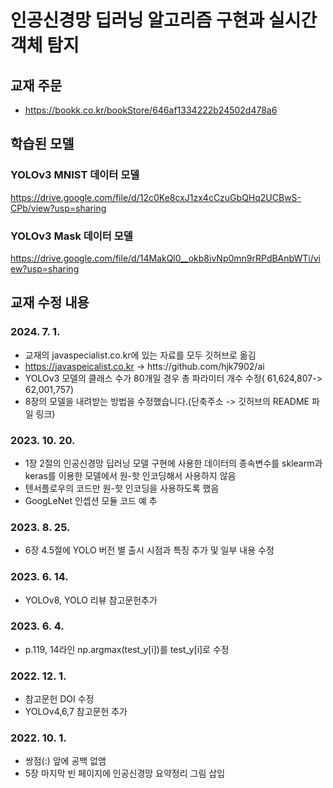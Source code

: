 # 인공신경망 딥러닝 알고리즘 구현과 실시간 객체 탐지

## 교재 주문
* https://bookk.co.kr/bookStore/646af1334222b24502d478a6

## 학습된 모델
### YOLOv3 MNIST 데이터 모델
https://drive.google.com/file/d/12c0Ke8cxJ1zx4cCzuGbQHq2UCBwS-CPb/view?usp=sharing

### YOLOv3 Mask 데이터 모델
https://drive.google.com/file/d/14MakQl0__okb8ivNp0mn9rRPdBAnbWTi/view?usp=sharing

## 교재 수정 내용
### 2024. 7. 1.
 - 교재의 javaspecialist.co.kr에 있는 자료를 모두 깃허브로 옮김
 - https://javaspeicalist.co.kr -> htts://github.com/hjk7902/ai
 - YOLOv3 모델의 클래스 수가 80개일 경우 총 파라미터 개수 수정( 61,624,807-> 62,001,757)
 - 8장의 모델을 내려받는 방법을 수정했습니다.(단축주소 -> 깃허브의 README 파일 링크)
### 2023. 10. 20.
 - 1장 2절의 인공신경망 딥러닝 모델 구현에 사용한 데이터의 종속변수를 sklearm과 keras를 이용한 모델에서 원-핫 인코딩해서 사용하지 않음
 - 텐서플로우의 코드만 원-핫 인코딩을 사용하도록 했음 
 - GoogLeNet 인셉션 모듈 코드 예 추

### 2023. 8. 25.
 - 6장 4.5절에 YOLO 버전 별 출시 시점과 특징 추가 및 일부 내용 수정 

### 2023. 6. 14.
 - YOLOv8, YOLO 리뷰 참고문헌추가

### 2023. 6. 4.
 - p.119, 14라인 np.argmax(test_y[i])를 test_y[i]로 수정

### 2022. 12. 1.
 - 참고문헌 DOI 수정
 - YOLOv4,6,7 참고문헌 추가

### 2022. 10. 1.
 - 쌍점(:) 앞에 공백 없앰
 - 5장 마지막 빈 페이지에 인공신경망 요약정리 그림 삽입
